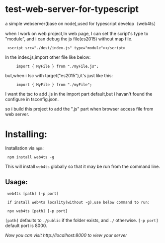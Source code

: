 # test-web-server-for-typescript
a simple webserver(base on node),used for typescript develop（web4ts）

when I work on web project,In web page, I can set the script's type to "module",
and i can debug the js file(es2015) without map file.

     <script src="./dest/index.js" type="module"></script>

In the index.js,import other file like below:

```
     import { MyFile } from "./myFile.js";
```

but,when i tsc with target("es2015"),it's just like this: 

```
     import { MyFile } from "./myFile";
```

I want the tsc to add .js in the import part default,but i havan't found the configure in tsconfig.json.

so i build this project to add the ".js" part when browser access file from web server.


# Installing:

Installation via `npm`:

     npm install web4ts -g

This will install `web4ts` globally so that it may be run from the command line.

## Usage:

     web4ts [path] [-p port]

     if install web4ts locality(without -g),use below command to run:

     npx web4ts [path] [-p port] 


`[path]` defaults to `./public` if the folder exists, and `./` otherwise.
`[-p port]` default port is 8000.

*Now you can visit http://localhost:8000 to view your server*

